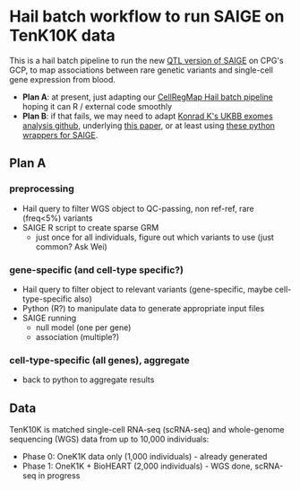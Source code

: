 # Hail batch workflow to run SAIGE on TenK10K data 

This is a hail batch pipeline to run the new [QTL version of SAIGE](https://github.com/weizhou0/qtl) on CPG's GCP, to map associations between rare genetic variants and single-cell gene expression from blood.

* **Plan A**: at present, just adapting our [CellRegMap Hail batch pipeline](https://github.com/populationgenomics/cellregmap-pipeline/blob/main/batch.py) hoping it can R / external code smoothly
* **Plan B**: if that fails, we may need to adapt [Konrad K's UKBB exomes analysis github](https://github.com/Nealelab/ukb_exomes), underlying [this paper](https://www.sciencedirect.com/science/article/pii/S2666979X22001100), or at least using [these python wrappers for SAIGE](https://github.com/Nealelab/ukb_common/blob/master/utils/saige_pipeline.py).

## Plan A

### preprocessing
* Hail query to filter WGS object to QC-passing, non ref-ref, rare (freq<5%) variants
* SAIGE R script to create sparse GRM
  * just once for all individuals, figure out which variants to use (just common? Ask Wei)

### gene-specific (and cell-type specific?)
* Hail query to filter object to relevant variants (gene-specific, maybe cell-type-specific also)
* Python (R?) to manipulate data to generate appropriate input files
* SAIGE running
  * null model (one per gene)
  * association (multiple?)

### cell-type-specific (all genes), aggregate
* back to python to aggregate results

## Data

TenK10K is matched single-cell RNA-seq (scRNA-seq) and whole-genome sequencing (WGS) data from up to 10,000 individuals:

* Phase 0: OneK1K data only (1,000 individuals) - already generated
* Phase 1: OneK1K + BioHEART (2,000 individuals) - WGS done, scRNA-seq in progress
